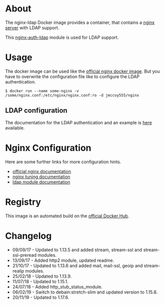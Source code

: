 About
=====

The nginx-ldap Docker image provides a container, that contains a [nginx server](http://nginx.org/) with LDAP support.

This [nginx-auth-ldap](https://github.com/kvspb/nginx-auth-ldap) module is used for LDAP support.


Usage
=====

The docker image can be used like the [official nginx docker image](https://hub.docker.com/r/library/nginx/).
But you have to overwrite the configuration file like to configure the LDAP authentication.

```
$ docker run --name some-nginx -v /some/nginx.conf:/etc/nginx/nginx.conf:ro -d jmccoy555/nginx
```

LDAP configuration
------------------

The documentation for the LDAP authentication and an example is [here](https://github.com/kvspb/nginx-auth-ldap/blob/master/README.md#example-configuration) available.


Nginx Configuration
===================

Here are some further links for more configuration hints.

* [official nginx documentation](http://nginx.org/en/docs/configure.html)
* [nginx tuning documentation](https://www.nginx.com/blog/tuning-nginx)
* [ldap module documentation](https://github.com/kvspb/nginx-auth-ldap/blob/master/README.md)


Registry
========

This image is an automated build on the [official Docker Hub](https://hub.docker.com/r/jmccoy555/nginx).


Changelog
=========
* 09/09/17 - Updated to 1.13.5 and added stream, stream-ssl and stream-ssl-preread modules.
* 13/09/17 - Added http2 module, updated readme.
* 21/10/17 - Updated to 1.13.6 and added mail, mail-ssl, geoip and stream-realip modules.
* 25/02/18 - Updated to 1.13.9.
* 11/07/18 - Updated to 1.15.1.
* 24/07/18 - Added http_stub_status_module.
* 06/02/19 - Switch to debain:stretch-slim and updated version to 1.15.8.
* 20/11/19 - Updated to 1.17.6.
